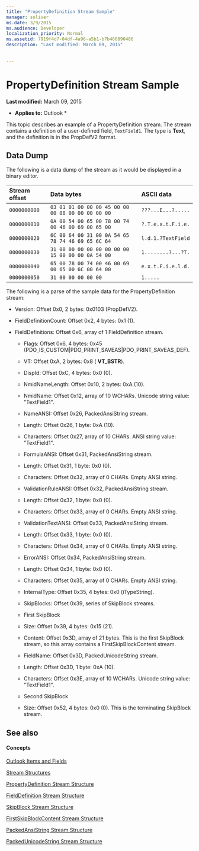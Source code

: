 ```yaml
---
title: "PropertyDefinition Stream Sample"
manager: soliver
ms.date: 3/9/2015
ms.audience: Developer
localization_priority: Normal
ms.assetid: 7919f4d7-04df-4a96-a5b1-b7b460890486
description: "Last modified: March 09, 2015"
 
 
---
```


# PropertyDefinition Stream Sample

 **Last modified:** March 09, 2015 
  
 * **Applies to:** Outlook * 
  
This topic describes an example of a PropertyDefinition stream. The stream contains a definition of a user-defined field,  `TextField1`. The type is **Text**, and the definition is in the PropDefV2 format.
  
## Data Dump

The following is a data dump of the stream as it would be displayed in a binary editor.
  
|**Stream offset**|**Data bytes**|**ASCII data**|
|:-----|:-----|:-----|
| `0000000000` <br/> | `03 01 01 00 00 00 45 00 00 00 08 00 00 00 00 00` <br/> | `???...E...?.....` <br/> |
| `0000000010` <br/> | `0A 00 54 00 65 00 78 00 74 00 46 00 69 00 65 00` <br/> | `?.T.e.x.t.F.i.e.` <br/> |
| `0000000020` <br/> | `6C 00 64 00 31 00 0A 54 65 78 74 46 69 65 6C 64` <br/> | `l.d.1.?TextField` <br/> |
| `0000000030` <br/> | `31 00 00 00 00 00 00 00 00 15 00 00 00 0A 54 00` <br/> | `1........?...?T.` <br/> |
| `0000000040` <br/> | `65 00 78 00 74 00 46 00 69 00 65 00 6C 00 64 00` <br/> | `e.x.t.F.i.e.l.d.` <br/> |
| `0000000050` <br/> | `31 00 00 00 00 00` <br/> | `1.....` <br/> |
   
The following is a parse of the sample data for the PropertyDefinition stream:
  
- Version: Offset 0x0, 2 bytes: 0x0103 (PropDefV2).
    
- FieldDefinitionCount: Offset 0x2, 4 bytes: 0x1 (1).
    
- FieldDefinitions: Offset 0x6, array of 1 FieldDefinition stream.
    
  - Flags: Offset 0x6, 4 bytes: 0x45 (PDO_IS_CUSTOM|PDO_PRINT_SAVEAS|PDO_PRINT_SAVEAS_DEF).
    
  - VT: Offset 0xA, 2 bytes: 0x8 ( **VT_BSTR**).
    
  - DispId: Offset 0xC, 4 bytes: 0x0 (0).
    
  - NmidNameLength: Offset 0x10, 2 bytes: 0xA (10).
    
  - NmidName: Offset 0x12, array of 10 WCHARs. Unicode string value: "TextField1".
    
  - NameANSI: Offset 0x26, PackedAnsiString stream.
    
  - Length: Offset 0x26, 1 byte: 0xA (10).
    
  - Characters: Offset 0x27, array of 10 CHARs. ANSI string value: "TextField1".
    
  - FormulaANSI: Offset 0x31, PackedAnsiString stream.
    
  - Length: Offset 0x31, 1 byte: 0x0 (0).
    
  - Characters: Offset 0x32, array of 0 CHARs. Empty ANSI string.
    
  - ValidationRuleANSI: Offset 0x32, PackedAnsiString stream.
    
  - Length: Offset 0x32, 1 byte: 0x0 (0).
    
  - Characters: Offset 0x33, array of 0 CHARs. Empty ANSI string.
    
  - ValidationTextANSI: Offset 0x33, PackedAnsiString stream.
    
  - Length: Offset 0x33, 1 byte: 0x0 (0).
    
  - Characters: Offset 0x34, array of 0 CHARs. Empty ANSI string.
    
  - ErrorANSI: Offset 0x34, PackedAnsiString stream.
    
  - Length: Offset 0x34, 1 byte: 0x0 (0).
    
  - Characters: Offset 0x35, array of 0 CHARs. Empty ANSI string.
    
  - InternalType: Offset 0x35, 4 bytes: 0x0 (iTypeString).
    
  - SkipBlocks: Offset 0x39, series of SkipBlock streams.
    
  - First SkipBlock
    
  - Size: Offset 0x39, 4 bytes: 0x15 (21).
    
  - Content: Offset 0x3D, array of 21 bytes. This is the first SkipBlock stream, so this array contains a FirstSkipBlockContent stream.
    
  - FieldName: Offset 0x3D, PackedUnicodeString stream.
    
  - Length: Offset 0x3D, 1 byte: 0xA (10).
    
  - Characters: Offset 0x3E, array of 10 WCHARs. Unicode string value: "TextField1".
    
  - Second SkipBlock
    
  - Size: Offset 0x52, 4 bytes: 0x0 (0). This is the terminating SkipBlock stream.
    
## See also

#### Concepts

[Outlook Items and Fields](outlook-items-and-fields.md)
  
[Stream Structures](stream-structures.md)
  
[PropertyDefinition Stream Structure](propertydefinition-stream-structure.md)
  
[FieldDefinition Stream Structure](fielddefinition-stream-structure.md)
  
[SkipBlock Stream Structure](skipblock-stream-structure.md)
  
[FirstSkipBlockContent Stream Structure](firstskipblockcontent-stream-structure.md)
  
[PackedAnsiString Stream Structure](packedansistring-stream-structure.md)
  
[PackedUnicodeString Stream Structure](packedunicodestring-stream-structure.md)

